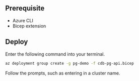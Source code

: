## Prerequisite
- Azure CLI
- Bicep extension

## Deploy
Enter the following command into your terminal. 
```sh
az deployment group create -g pg-demo -f cdb-pg-api.bicep
```
Follow the prompts, such as entering in a cluster name.